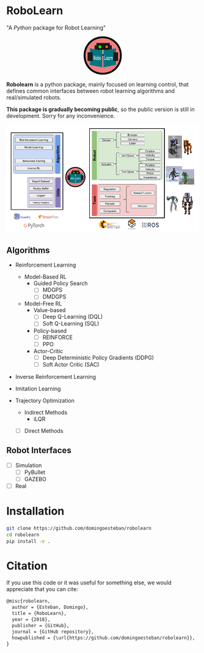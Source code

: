 # RoboLearn
"A *Python* package for Robot Learning"

<p align="center">
<img src="robolearn_logo2.png" alt="robolearn_logo" width="100" height="100" class="center" />
</p>

**Robolearn** is a python package, mainly focused on learning control, that defines common interfaces
between robot learning algorithms and real/simulated robots.

**This package is gradually becoming public**, so the public version is still in 
development. Sorry for any inconvenience.

![robolearn diagram](robolearn_diagram.png)


## Algorithms
- Reinforcement Learning
    - Model-Based RL
        - Guided Policy Search
            - [ ] MDGPS
            - [ ] DMDGPS
    - Model-Free RL
        - Value-based
            - [ ] Deep Q-Learning (DQL)
            - [ ] Soft Q-Learning (SQL)
        - Policy-based
            - [ ] REINFORCE
            - [ ] PPO
        - Actor-Critic
            - [ ] Deep Deterministic Policy Gradients (DDPG)
            - [ ] Soft Actor Critic (SAC)

- Inverse Reinforcement Learning

- Imitation Learning

- Trajectory Optimization
    - Indirect Methods
        - iLQR
    - [ ] Direct Methods


## Robot Interfaces
- [ ] Simulation
    - [ ] PyBullet
    - [ ] GAZEBO
- [ ] Real

# Installation

```bash
git clone https://github.com/domingoesteban/robolearn
cd robolearn
pip install -e .
```

# Citation
If you use this code or it was useful for something else,
we would appreciate that you can cite:

    @misc{robolearn,
      author = {Esteban, Domingo},
      title = {RoboLearn},
      year = {2018},
      publisher = {GitHub},
      journal = {GitHub repository},
      howpublished = {\url{https://github.com/domingoesteban/robolearn}},
    }

<!--
# Acknowledgements
- Vitchyr Pong for rlkit repository ([rlkit repository](https://github.com/vitchyr/rlkit)). Some algorithms are based (or almost the same) the ones in rlkit. Many functionalities of robolearn use code from rlkit.
- Tuomas Haarnoja for softqlearning repository ([softqlearning repository](https://github.com/haarnoja/softqlearning)). SoftQLearning is based in this TensorFlow implementation.
-->
